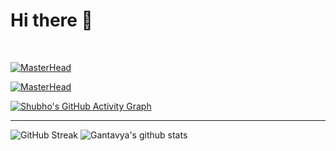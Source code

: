  # Hi there 👋 
 
<br/>

[![MasterHead](https://camo.githubusercontent.com/d6ebdf0be8c981a367c8226b0c0554db04a3235f4018c75ad1951fd67be61cc4/68747470733a2f2f6a75736d61726b746563682e636f6d2f7075626c69632f612f696d616765732f70616765732f7765625f646576656c6f706d656e742e676966)](https://shubho5das.io)


[![MasterHead]()](https://shubho5das.io)


<!-- 
 <img src="https://github-readme-stats.vercel.app/api?username=shubho5das&&show_icons=true&title_color=ffffff&icon_color=bb2acf&text_color=daf7dc&bg_color=151515"> 
 -->

<!-- Contribution Graph -->
[![Shubho's GitHub Activity Graph](https://activity-graph.herokuapp.com/graph?username=shubho5das&&theme=react-dark)](https://github.com/shubho5das)


<hr>

<!-- Streak and Total Commits Stats -->
![GitHub Streak](https://github-readme-streak-stats.herokuapp.com/?user=gantavyamalviya&theme=blue-green&count_private=true)
![Gantavya's github stats](https://github-readme-stats.vercel.app/api?username=gantavyamalviya&show_icons=true&hide_border=true&theme=blue-green&count_private=true) 

<!-- ![Top Langs](https://github-readme-stats.vercel.app/api/top-langs/?username=gantavyamalviya&layout=compact&theme=tokyon) -->
<!-- ![Gantavya's Contribution Stats](https://github-contribution-stats.vercel.app/api/?username=gantavyamalviya)
![GitHub Activity Graph](https://activity-graph.herokuapp.com/graph?username=gantavyamalviya&theme=github&count_private=true)  -->





<!--
[![Top Langs](https://github-readme-stats.vercel.app/api/top-langs/?username=shubho5das)](https://github.com/shubho5das/github-readme-stats)
 (Reference: attrighosal github readme)
-->

<!--
**shubho5das/shubho5das** is a ✨ _special_ ✨ repository because its `README.md` (this file) appears on your GitHub profile.

Here are some ideas to get you started:

- 🔭 I’m currently working on ...
- 🌱 I’m currently learning ...
- 👯 I’m looking to collaborate on ...
- 🤔 I’m looking for help with ...
- 💬 Ask me about ...
- 📫 How to reach me: ...
- 😄 Pronouns: ...
- ⚡ Fun fact: ...
-->
